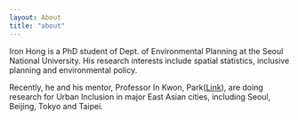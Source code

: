 ```yaml
---
layout: About
title: "about"
---
```


Iron Hong is a PhD student of Dept. of Environmental Planning at the Seoul National University. 
His research interests include spatial statistics, inclusive planning and environmental policy. 


Recently, he and his mentor, Professor In Kwon, Park([Link](https://gses.snu.ac.kr/ko/professor/41)), 
are doing research for Urban Inclusion in major East Asian cities, including Seoul, Beijing, Tokyo and Taipei.
